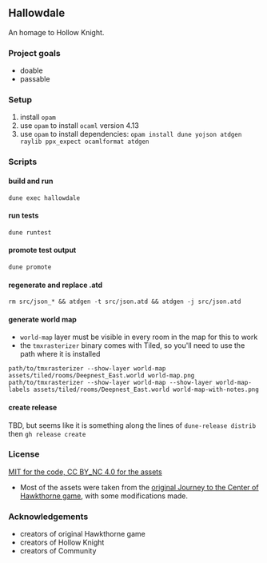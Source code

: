 
## Hallowdale

An homage to Hollow Knight.

### Project goals

- doable
- passable

### Setup

1. install `opam`
2. use `opam` to install `ocaml` version 4.13
3. use `opam` to install dependencies: `opam install dune yojson atdgen raylib ppx_expect ocamlformat atdgen`

### Scripts

#### build and run

```
dune exec hallowdale
```

#### run tests

```
dune runtest
```

#### promote test output

```
dune promote
```

#### regenerate and replace .atd

```
rm src/json_* && atdgen -t src/json.atd && atdgen -j src/json.atd
```

#### generate world map

- `world-map` layer must be visible in every room in the map for this to work
- the `tmxrasterizer` binary comes with Tiled, so you'll need to use the path where it is installed

```
path/to/tmxrasterizer --show-layer world-map assets/tiled/rooms/Deepnest_East.world world-map.png
path/to/tmxrasterizer --show-layer world-map --show-layer world-map-labels assets/tiled/rooms/Deepnest_East.world world-map-with-notes.png
```

#### create release

TBD, but seems like it is something along the lines of `dune-release distrib` then `gh release create`

### License

[MIT for the code, CC BY_NC 4.0 for the assets](LICENSE.md)

- Most of the assets were taken from the [original Journey to the Center of Hawkthorne game](https://github.com/hawkthorne/hawkthorne-journey/tree/master/src/images), with some modifications made.

### Acknowledgements

- creators of original Hawkthorne game
- creators of Hollow Knight
- creators of Community
